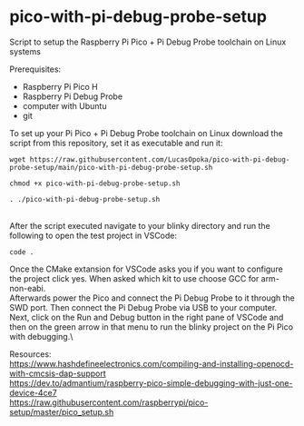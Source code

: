 # pico-with-pi-debug-probe-setup
Script to setup the Raspberry Pi Pico + Pi Debug Probe toolchain on Linux systems

Prerequisites:
- Raspberry Pi Pico H
- Raspberry Pi Debug Probe
- computer with Ubuntu
- git 

To set up your Pi Pico + Pi Debug Probe toolchain on Linux download the script from this repository, set it as executable and run it:
```
wget https://raw.githubusercontent.com/LucasOpoka/pico-with-pi-debug-probe-setup/main/pico-with-pi-debug-probe-setup.sh
```
```
chmod +x pico-with-pi-debug-probe-setup.sh
```
```
. ./pico-with-pi-debug-probe-setup.sh
```
\
After the script executed navigate to your blinky directory and run the following to open the test project in VSCode:
```
code .
```
Once the CMake extansion for VSCode asks you if you want to configure the project click yes. When asked which kit to use choose GCC for arm-non-eabi. \
Afterwards power the Pico and connect the Pi Debug Probe to it through the SWD port. Then connect the Pi Debug Probe via USB to your computer.\
Next, click on the Run and Debug button in the right pane of VSCode and then on the green arrow in that menu to run the blinky project on the Pi Pico with debugging.\

Resources:\
https://www.hashdefineelectronics.com/compiling-and-installing-openocd-with-cmcsis-dap-support \
https://dev.to/admantium/raspberry-pico-simple-debugging-with-just-one-device-4ce7 \
https://raw.githubusercontent.com/raspberrypi/pico-setup/master/pico_setup.sh
